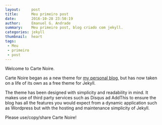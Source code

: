 ```yaml
---
layout:     post
title:      Meu primeiro post
date:       2016-10-28 23:50:19
author:     Emanuel G. Andrade
summary:    Meu primeiro post, blog criado com jekyll.
categories: jekyll
thumbnail:  heart
tags:
 - Meu
 - primeiro
 - post
---
```


Welcome to Carte Noire.

Carte Noire began as a new theme for [my personal blog][1], but has now taken
on a life of its own as a free theme for Jekyll.

The theme has been designed with simplicity and readability in mind. It makes
use of third party services such as Disqus ad AddThis to ensure the blog has
all the features you would expect from a dynamic application such as Wordpress
but with the hosting and maintenance simplicity of Jekyll.

Please use/copy/share Carte Noire!

[1]: http://emanuelgandrade.com/
